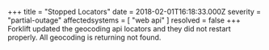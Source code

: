 +++
title = "Stopped Locators"
date = 2018-02-01T16:18:33.000Z
severity = "partial-outage"
affectedsystems = [
  "web api"
]
resolved = false
+++
Forklift updated the geocoding api locators and they did not restart properly. All geocoding is returning not found.